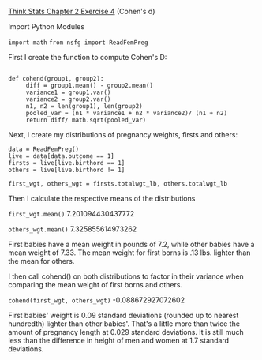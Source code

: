 [Think Stats Chapter 2 Exercise 4](http://greenteapress.com/thinkstats2/html/thinkstats2003.html#toc24) (Cohen's d)

Import Python Modules

`import math`
`from nsfg import ReadFemPreg`

First I create the function to compute Cohen's D:

~~~

def cohend(group1, group2):
     diff = group1.mean() - group2.mean()
     variance1 = group1.var()
     variance2 = group2.var()
     n1, n2 = len(group1), len(group2)
     pooled_var = (n1 * variance1 + n2 * variance2)/ (n1 + n2)
     return diff/ math.sqrt(pooled_var)
~~~

Next, I create my distributions of pregnancy weights, firsts and others:

~~~
data = ReadFemPreg()
live = data[data.outcome == 1]
firsts = live[live.birthord == 1]
others = live[live.birthord != 1]

first_wgt, others_wgt = firsts.totalwgt_lb, others.totalwgt_lb
~~~

Then I calculate the respective means of the distributions

`first_wgt.mean()`
7.201094430437772

`others_wgt.mean()`
7.325855614973262

First babies have a mean weight in pounds of 7.2, while other babies have a mean weight of 7.33. The mean weight for first borns is .13 lbs. lighter than the mean for others.

I then call cohend() on both distributions to factor in their variance when comparing the mean weight of first borns and others.

`cohend(first_wgt, others_wgt)`
-0.088672927072602

First babies' weight is 0.09 standard deviations (rounded up to nearest hundredth) lighter than other babies'. That's a little more than twice the amount of pregnancy length at 0.029 standard deviations. It is still much less than the difference in height of men and women at 1.7 standard deviations.
